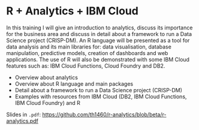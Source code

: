 # R + Analytics + IBM Cloud

In this training I will give an introduction to analytics, discuss its importance for the business area and discuss in detail about a framework to run a Data Science project (CRISP-DM). An R language will be presented as a tool for data analysis and its main libraries for: data visualisation, database manipulation, predictive models, creation of dashboards and web applications. The use of R will also be demonstrated with some IBM Cloud features such as: IBM Cloud Functions, Cloud Foundry and DB2.

- Overview about analytics
- Overview about R language and main packages
- Detail about a framework to run a Data Science project (CRISP-DM)
- Examples with resources from IBM Cloud (DB2, IBM Cloud Functions, IBM Cloud Foundry) and R

Slides in `.pdf`: https://github.com/th1460/r-analytics/blob/beta/r-analytics.pdf
